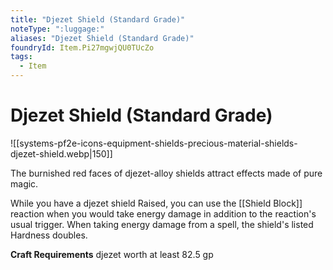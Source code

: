 ```yaml
---
title: "Djezet Shield (Standard Grade)"
noteType: ":luggage:"
aliases: "Djezet Shield (Standard Grade)"
foundryId: Item.Pi27mgwjQU0TUcZo
tags:
  - Item
---
```


# Djezet Shield (Standard Grade)
![[systems-pf2e-icons-equipment-shields-precious-material-shields-djezet-shield.webp|150]]

The burnished red faces of djezet-alloy shields attract effects made of pure magic.

While you have a djezet shield Raised, you can use the [[Shield Block]] reaction when you would take energy damage in addition to the reaction's usual trigger. When taking energy damage from a spell, the shield's listed Hardness doubles.

**Craft Requirements** djezet worth at least 82.5 gp
